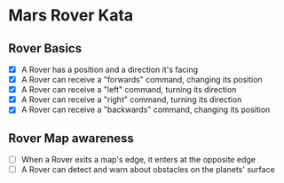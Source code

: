 # Mars Rover Kata

## Rover Basics
* [x] A Rover has a position and a direction it's facing
* [x] A Rover can receive a "forwards" command, changing its position
* [x] A Rover can receive a "left" command, turning its direction
* [x] A Rover can receive a "right" command, turning its direction
* [x] A Rover can receive a "backwards" command, changing its position

## Rover Map awareness
* [ ] When a Rover exits a map's edge, it enters at the opposite edge
* [ ] A Rover can detect and warn about obstacles on the planets' surface
